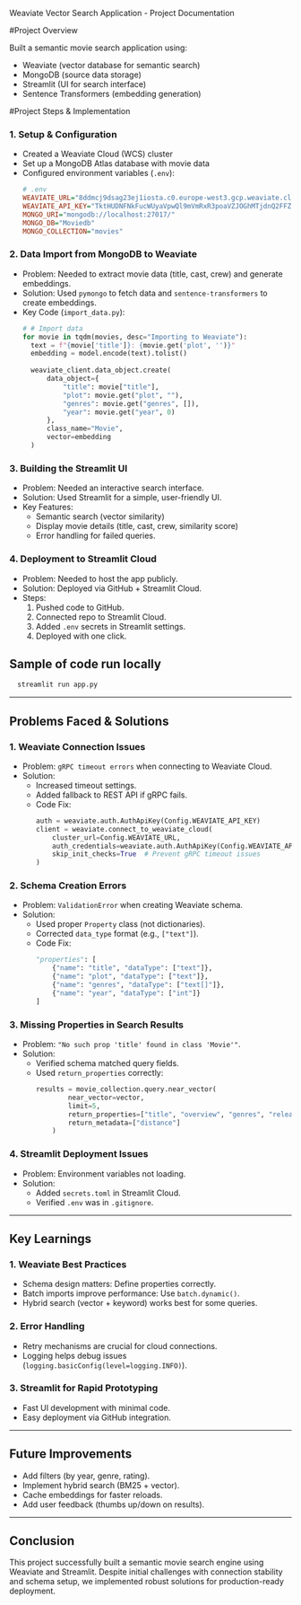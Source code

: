 Weaviate Vector Search Application - Project Documentation

#Project Overview

Built a semantic movie search application using:
- Weaviate (vector database for semantic search)
- MongoDB (source data storage)
- Streamlit (UI for search interface)
- Sentence Transformers (embedding generation)

#Project Steps & Implementation

### 1. Setup & Configuration
- Created a Weaviate Cloud (WCS) cluster
- Set up a MongoDB Atlas database with movie data
- Configured environment variables (`.env`):
  ```ini
  # .env
  WEAVIATE_URL="8ddmcj9dsag23ej1iosta.c0.europe-west3.gcp.weaviate.cloud" 
  WEAVIATE_API_KEY="TktHUDNFNkFucWUyaVpwQl9mVmRxR3poaVZJOGhMTjdnQ2FFZHNnOFRwaTQ2UkJjM1ZWNTFUSWdjd0g0PV92MjAw"
  MONGO_URI="mongodb://localhost:27017/" 
  MONGO_DB="Moviedb"
  MONGO_COLLECTION="movies"

  ```

### 2. Data Import from MongoDB to Weaviate
- Problem: Needed to extract movie data (title, cast, crew) and generate embeddings.
- Solution: Used `pymongo` to fetch data and `sentence-transformers` to create embeddings.
- Key Code (`import_data.py`):
  ```python
  # # Import data
  for movie in tqdm(movies, desc="Importing to Weaviate"):
    text = f"{movie['title']}: {movie.get('plot', '')}"
    embedding = model.encode(text).tolist()
    
    weaviate_client.data_object.create(
        data_object={
            "title": movie["title"],
            "plot": movie.get("plot", ""),
            "genres": movie.get("genres", []),
            "year": movie.get("year", 0)
        },
        class_name="Movie",
        vector=embedding
    )
  ```

### 3. Building the Streamlit UI
- Problem: Needed an interactive search interface.
- Solution: Used Streamlit for a simple, user-friendly UI.
- Key Features:
  - Semantic search (vector similarity)
  - Display movie details (title, cast, crew, similarity score)
  - Error handling for failed queries.

### 4. Deployment to Streamlit Cloud
- Problem: Needed to host the app publicly.
- Solution: Deployed via GitHub + Streamlit Cloud.
- Steps:
  1. Pushed code to GitHub.
  2. Connected repo to Streamlit Cloud.
  3. Added `.env` secrets in Streamlit settings.
  4. Deployed with one click.


## Sample of code run locally
  ```Python
    streamlit run app.py
  ```

---

## Problems Faced & Solutions

### 1. Weaviate Connection Issues
- Problem: `gRPC timeout errors` when connecting to Weaviate Cloud.
- Solution:  
  - Increased timeout settings.
  - Added fallback to REST API if gRPC fails.
  - Code Fix:
    ```python
    auth = weaviate.auth.AuthApiKey(Config.WEAVIATE_API_KEY)
    client = weaviate.connect_to_weaviate_cloud(
        cluster_url=Config.WEAVIATE_URL,
        auth_credentials=weaviate.auth.AuthApiKey(Config.WEAVIATE_API_KEY),
        skip_init_checks=True  # Prevent gRPC timeout issues
    )
    ```

### 2. Schema Creation Errors
- Problem: `ValidationError` when creating Weaviate schema.
- Solution: 
  - Used proper `Property` class (not dictionaries).
  - Corrected `data_type` format (e.g., `["text"]`).
  - Code Fix:
    ```python
    "properties": [
        {"name": "title", "dataType": ["text"]},
        {"name": "plot", "dataType": ["text"]},
        {"name": "genres", "dataType": ["text[]"]},
        {"name": "year", "dataType": ["int"]}
    ]
    ```

### 3. Missing Properties in Search Results
- Problem: `"No such prop 'title' found in class 'Movie'"`.
- Solution:  
  - Verified schema matched query fields.
  - Used `return_properties` correctly:
    ```python
    results = movie_collection.query.near_vector(
            near_vector=vector,
            limit=5,
            return_properties=["title", "overview", "genres", "release_date", "vote_average"],
            return_metadata=["distance"]
        )
    ```

### 4. Streamlit Deployment Issues
- Problem: Environment variables not loading.
- Solution:  
  - Added `secrets.toml` in Streamlit Cloud.
  - Verified `.env` was in `.gitignore`.

---

## Key Learnings

### 1. Weaviate Best Practices
- Schema design matters: Define properties correctly.
- Batch imports improve performance: Use `batch.dynamic()`.
- Hybrid search (vector + keyword) works best for some queries.

### 2. Error Handling
- Retry mechanisms are crucial for cloud connections.
- Logging helps debug issues (`logging.basicConfig(level=logging.INFO)`).

### 3. Streamlit for Rapid Prototyping
- Fast UI development with minimal code.
- Easy deployment via GitHub integration.

---

## Future Improvements
- Add filters (by year, genre, rating).
- Implement hybrid search (BM25 + vector).
- Cache embeddings for faster reloads.
- Add user feedback (thumbs up/down on results).

---

## Conclusion
This project successfully built a semantic movie search engine using Weaviate and Streamlit. Despite initial challenges with connection stability and schema setup, we implemented robust solutions for production-ready deployment.  
